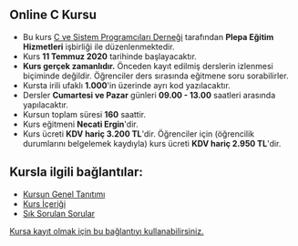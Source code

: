 ## Online C Kursu

+ Bu kurs [C ve Sistem Programcıları Derneği](http://www.csystem.org/) tarafından __Plepa Eğitim Hizmetleri__ işbirliği ile düzenlenmektedir.
+ Kurs __11 Temmuz 2020__ tarihinde başlayacaktır.
+ __Kurs gerçek zamanlıdır.__ Önceden kayıt edilmiş derslerin izlenmesi biçiminde değildir. Öğrenciler ders sırasında eğitmene soru sorabilirler.
+ Kursta irili ufaklı __1.000__'in üzerinde ayrı kod yazılacaktır.
+ Dersler __Cumartesi ve Pazar__ günleri  __09.00 - 13.00__ saatleri arasında yapılacaktır.
+ Kursun toplam süresi __160__ saattir.
+ Kurs eğitmeni __Necati Ergin__'dir.
+ Kurs ücreti __KDV hariç 3.200 TL__'dir. Öğrenciler için (öğrencilik durumlarını belgelemek kaydıyla) kurs ücreti __KDV hariç 2.950 TL__'dir.

## Kursla ilgili bağlantılar:
+ [Kursun Genel Tanıtımı](https://github.com/CSD-1993/Online-C-Kursu/blob/master/kurs-tanıtımı.md)
+ [Kurs İçeriği](https://github.com/CSD-1993/Online-C-Kursu/blob/master/kurs-programı.md)
+ [Sık Sorulan Sorular](https://github.com/CSD-1993/Online-C-Kursu/blob/master/SSS.md)

[Kursa kayıt olmak için bu bağlantıyı kullanabilirsiniz.](https://us02web.zoom.us/meeting/register/tZIpdOispj0jH9UrY31ZmMBXDOFUsBsUyo8M)


